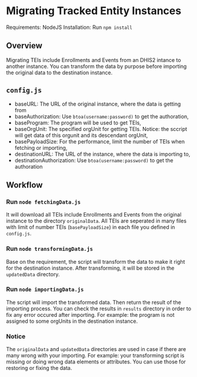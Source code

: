 # Migrating Tracked Entity Instances

Requirements: NodeJS
Installation: Run `npm install`

## Overview

Migrating TEIs include Enrollments and Events from an DHIS2 intance to another instance. You can transform the data by purpose before importing the original data to the destination instance.

## `config.js`

- baseURL: The URL of the original instance, where the data is getting from
- baseAuthorization: Use `btoa(username:password)` to get the authoration,
- baseProgram: The program will be used to get TEIs,
- baseOrgUnit: The specified orgUnit for getting TEIs. Notice: the sccript will get data of this orgunit and its descendant orgUnit,
- basePayloadSize: For the performance, limit the number of TEIs when fetching or importing,
- destinationURL: The URL of the instance, where the data is importing to,
- destinationAuthorization: Use `btoa(username:password)` to get the authoration

## Workflow

### Run `node fetchingData.js`

It will download all TEIs include Enrollments and Events from the original instance to the directory `originalData`. All TEIs are seperated in many files with limit of number TEIs (`basePayloadSize`) in each file you defined in `config.js`.

### Run `node transformingData.js`

Base on the requirement, the script will transform the data to make it right for the destination instance. After transforming, it will be stored in the `updatedData` directory.

### Run `node importingData.js`

The script will import the transformed data. Then return the result of the importing process. You can check the results in `results` directory in order to fix any error occured after importing. For example: the program is not assigned to some orgUnits in the destination instance.

### Notice

The `originalData` and `updatedData` directories are used in case if there are many wrong with your importing. For example: your transforming script is missing or doing wrong data elements or attributes. You can use those for restoring or fixing the data.
